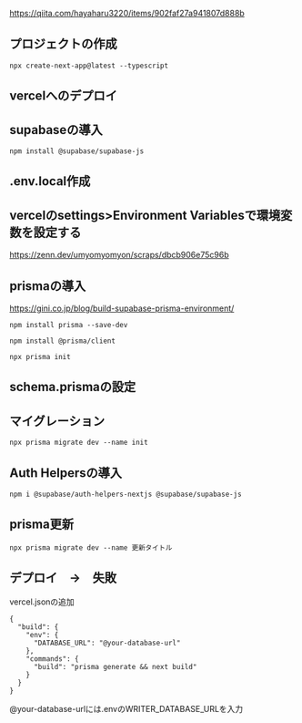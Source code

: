 https://qiita.com/hayaharu3220/items/902faf27a941807d888b

## プロジェクトの作成
```shell
npx create-next-app@latest --typescript
```

## vercelへのデプロイ

## supabaseの導入
```shell
npm install @supabase/supabase-js
```

## .env.local作成

## vercelのsettings>Environment Variablesで環境変数を設定する
https://zenn.dev/umyomyomyon/scraps/dbcb906e75c96b

## prismaの導入
https://gini.co.jp/blog/build-supabase-prisma-environment/

```shell
npm install prisma --save-dev
```

```shell
npm install @prisma/client
```

```shell
npx prisma init
```

## schema.prismaの設定

## マイグレーション
```shell
npx prisma migrate dev --name init
```

## Auth Helpersの導入
```shell
npm i @supabase/auth-helpers-nextjs @supabase/supabase-js
```

## prisma更新
```shell
npx prisma migrate dev --name 更新タイトル
```

## デプロイ　→　失敗
vercel.jsonの追加
```
{
  "build": {
    "env": {
      "DATABASE_URL": "@your-database-url"
    },
    "commands": {
      "build": "prisma generate && next build"
    }
  }
}
```

@your-database-urlには.envのWRITER_DATABASE_URLを入力